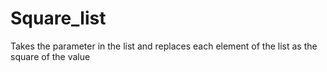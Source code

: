 # Square_list
Takes the parameter in the list and replaces each element of the list as the square of the value 
